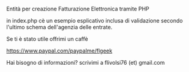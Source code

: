 Entità per creazione Fatturazione Elettronica tramite PHP

in index.php cè un esempio esplicativo inclusa di validazione secondo l'ultimo schema dell'agenzia delle entrate.

Se ti è stato utile offrimi un caffè

https://www.paypal.com/paypalme/flgeek

Hai bisogno di informazioni? scrivimi a flivolsi76 (et) gmail.com
